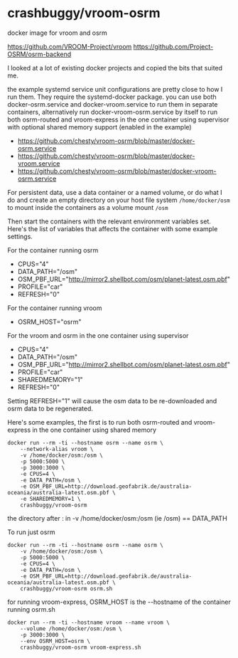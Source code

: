 # crashbuggy/vroom-osrm
docker image for vroom and osrm

https://github.com/VROOM-Project/vroom
https://github.com/Project-OSRM/osrm-backend

I looked at a lot of existing docker projects and copied the bits that
suited me. 

the example systemd service unit configurations are pretty close to
how I run them. They require the systemd-docker package.
you can use both docker-osrm.service and docker-vroom.service to run
them in separate containers, alternatively run docker-vroom-osrm.service 
by itself to run both osrm-routed and vroom-express in the one container 
using supervisor with optional shared memory support (enabled in the 
example)
* https://github.com/chesty/vroom-osrm/blob/master/docker-osrm.service
* https://github.com/chesty/vroom-osrm/blob/master/docker-vroom.service
* https://github.com/chesty/vroom-osrm/blob/master/docker-vroom-osrm.service

For persistent data, use a data container or a named volume, or do what 
I do and create an empty directory on your host file system 
`/home/docker/osm` to mount inside the containers as a volume mount `/osm`

Then start the containers with the relevant environment variables set.
Here's the list of variables that affects the container with
some example settings.

For the container running osrm
* CPUS="4"
* DATA_PATH="/osm"
* OSM_PBF_URL="http://mirror2.shellbot.com/osm/planet-latest.osm.pbf"
* PROFILE="car"
* REFRESH="0"

For the container running vroom
* OSRM_HOST="osrm"

For the vroom and osrm in the one container using supervisor
* CPUS="4"
* DATA_PATH="/osm"
* OSM_PBF_URL="http://mirror2.shellbot.com/osm/planet-latest.osm.pbf"
* PROFILE="car"
* SHAREDMEMORY="1"
* REFRESH="0"

Setting REFRESH="1" will cause the osm data to be re-downloaded and
osrm data to be regenerated.

Here's some examples, the first is to run both osrm-routed and 
vroom-express in the one container using shared memory

```
docker run --rm -ti --hostname osrm --name osrm \
    --network-alias vroom \
    -v /home/docker/osm:/osm \
    -p 5000:5000 \
    -p 3000:3000 \
    -e CPUS=4 \
    -e DATA_PATH=/osm \
    -e OSM_PBF_URL=http://download.geofabrik.de/australia-oceania/australia-latest.osm.pbf \
    -e SHAREDMEMORY=1 \
    crashbuggy/vroom-osrm
```

the directory after : in -v /home/docker/osm:/osm (ie /osm) == DATA_PATH

To run just osrm

```
docker run --rm -ti --hostname osrm --name osrm \
    -v /home/docker/osm:/osm \
    -p 5000:5000 \
    -e CPUS=4 \
    -e DATA_PATH=/osm \
    -e OSM_PBF_URL=http://download.geofabrik.de/australia-oceania/australia-latest.osm.pbf \
    crashbuggy/vroom-osrm osrm.sh
```

for running vroom-express, OSRM_HOST is the --hostname of the container 
running osrm.sh

```
docker run --rm -ti --hostname vroom --name vroom \
    --volume /home/docker/osm:/osm \
    -p 3000:3000 \
    --env OSRM_HOST=osrm \
    crashbuggy/vroom-osrm vroom-express.sh
```

